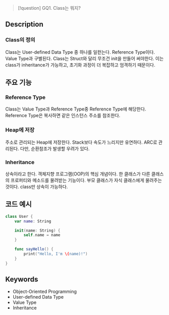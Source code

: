 >[!question]
>GQ1. Class는 뭐지?

## Description
### Class의 정의
Class는 User-defined Data Type 중 하나를 일컫는다.
Reference Type이다. Value Type과 구별된다.
Class는 Struct와 달리 무조건 init을 만들어 써야한다. 이는 class가 inheritance가 가능하고, 초기화 과정이 더 복잡하고 엄격하기 때문이다.

## 주요 기능
### Reference Type
Class는 Value Type과 Reference Type중 Reference Type에 해당한다.
Reference Type은 복사하면 같은 인스턴스 주소를 참조한다.
### Heap에 저장
주소로 관리되는 Heap에 저장한다. Stack보다 속도가 느리지만 유연하다. ARC로 관리된다.
다만, 순환참조가 발생할 우려가 있다.
### Inheritance
상속이라고 한다. 객체지향 프로그램(OOP)의 핵심 개념이다.
한 클래스가 다른 클래스의 프로퍼티와 메소드를 물려받는 기능이다.
부모 클래스가 자식 클래스에게 물려주는 것이다.
class만 상속이 가능하다.
## 코드 예시
```swift
class User {
	var name: String

	init(name: String) {
		self.name = name
	}

	func sayHello() {
		print("Hello, I'm \(name)!")
	}
}
```

## Keywords
+ Object-Oriented Programming
+ User-defined Data Type
+ Value Type
+ Inheritance